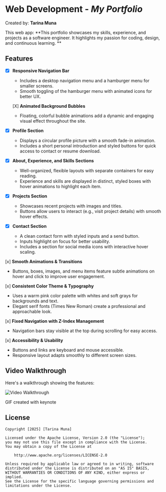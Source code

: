 # Web Development  - *My Portfolio*

Created by: **Tarina Muna**

This web app: **This portfolio showcases my skills, experience, and projects as a software engineer. It highlights my passion for coding, design, and continuous learning.
**



## Features

- [X] **Responsive Navigation Bar**
  - Includes a desktop navigation menu and a hamburger menu for smaller screens.  
  - Smooth toggling of the hamburger menu with animated icons for better UX.

  [X] **Animated Background Bubbles**  
  - Floating, colorful bubble animations add a dynamic and engaging visual effect throughout the site.

- [X] **Profile Section**  
  - Displays a circular profile picture with a smooth fade-in animation.  
  - Includes a short personal introduction and styled buttons for quick access to contact or resume download.

- [X] **About, Experience, and Skills Sections**  
  - Well-organized, flexible layouts with separate containers for easy reading.  
  - Experience and skills are displayed in distinct, styled boxes with hover animations to highlight each item.

- [X] **Projects Section**  
  - Showcases recent projects with images and titles.  
  - Buttons allow users to interact (e.g., visit project details) with smooth hover effects.

- [X] **Contact Section**  
  - A clean contact form with styled inputs and a send button.  
  - Inputs highlight on focus for better usability.  
  - Includes a section for social media icons with interactive hover scaling.

[x] **Smooth Animations & Transitions**  
  - Buttons, boxes, images, and menu items feature subtle animations on hover and click to improve user engagement.

[x] **Consistent Color Theme & Typography**  
  - Uses a warm pink color palette with whites and soft grays for backgrounds and text.  
  - Elegant serif fonts (Times New Roman) create a professional and approachable look.

[x] **Fixed Navigation with Z-Index Management**  
  - Navigation bars stay visible at the top during scrolling for easy access.

[x] **Accessibility & Usability**  
  - Buttons and links are keyboard and mouse accessible.  
  - Responsive layout adapts smoothly to different screen sizes.

## Video Walkthrough

Here's a walkthrough showing the features:

<img src='assets/portfolio.gif' title='Video Walkthrough' width='' alt='Video Walkthrough' />

<!-- Replace this with whatever GIF tool you used! -->
GIF created with keynote
<!-- Recommended tools:
[Kap](https://getkap.co/) for macOS
[ScreenToGif](https://www.screentogif.com/) for Windows
[peek](https://github.com/phw/peek) for Linux. -->


## License

    Copyright [2025] [Tarina Muna]

    Licensed under the Apache License, Version 2.0 (the "License");
    you may not use this file except in compliance with the License.
    You may obtain a copy of the License at

        http://www.apache.org/licenses/LICENSE-2.0

    Unless required by applicable law or agreed to in writing, software
    distributed under the License is distributed on an "AS IS" BASIS,
    WITHOUT WARRANTIES OR CONDITIONS OF ANY KIND, either express or implied.
    See the License for the specific language governing permissions and
    limitations under the License.
